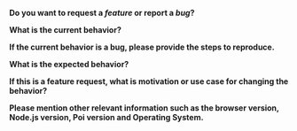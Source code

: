 <!-- Please don't delete this template or we'll close your issue -->
<!-- Before creating an issue please make sure you are using the latest version of Poi. -->

**Do you want to request a *feature* or report a *bug*?**

<!-- Issues which contain questions or support requests will be closed. -->

**What is the current behavior?**

**If the current behavior is a bug, please provide the steps to reproduce.**

<!-- A great way to do this is to provide your configuration via a GitHub gist. -->
<!-- Best provide a minimal reproduceable repo -->


**What is the expected behavior?**

**If this is a feature request, what is motivation or use case for changing the behavior?**

**Please mention other relevant information such as the browser version, Node.js version, Poi version and Operating System.**
